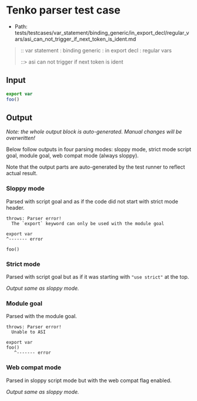 # Tenko parser test case

- Path: tests/testcases/var_statement/binding_generic/in_export_decl/regular_vars/asi_can_not_trigger_if_next_token_is_ident.md

> :: var statement : binding generic : in export decl : regular vars
>
> ::> asi can not trigger if next token is ident

## Input


`````js
export var
foo()
`````

## Output

_Note: the whole output block is auto-generated. Manual changes will be overwritten!_

Below follow outputs in four parsing modes: sloppy mode, strict mode script goal, module goal, web compat mode (always sloppy).

Note that the output parts are auto-generated by the test runner to reflect actual result.

### Sloppy mode

Parsed with script goal and as if the code did not start with strict mode header.

`````
throws: Parser error!
  The `export` keyword can only be used with the module goal

export var
^------- error

foo()
`````

### Strict mode

Parsed with script goal but as if it was starting with `"use strict"` at the top.

_Output same as sloppy mode._

### Module goal

Parsed with the module goal.

`````
throws: Parser error!
  Unable to ASI

export var
foo()
   ^------- error
`````


### Web compat mode

Parsed in sloppy script mode but with the web compat flag enabled.

_Output same as sloppy mode._
